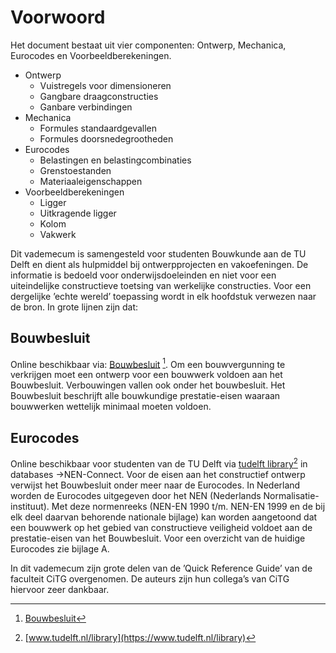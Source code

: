 # Voorwoord

Het document bestaat uit vier componenten: Ontwerp, Mechanica, Eurocodes en Voorbeeldberekeningen.
- Ontwerp
    - Vuistregels voor dimensioneren
    - Gangbare draagconstructies
    - Ganbare verbindingen
- Mechanica
    - Formules standaardgevallen
    - Formules doorsnedegrootheden
- Eurocodes
    - Belastingen en belastingcombinaties
    - Grenstoestanden
    - Materiaaleigenschappen
- Voorbeeldberekeningen
    - Ligger
    - Uitkragende ligger
    - Kolom
    - Vakwerk

Dit vademecum is samengesteld voor studenten Bouwkunde aan de TU Delft en dient als hulpmiddel bij ontwerpprojecten en vakoefeningen. De informatie is bedoeld voor onderwijsdoeleinden en niet voor een uiteindelijke constructieve toetsing van werkelijke constructies. Voor een dergelijke ’echte wereld’ toepassing wordt in elk hoofdstuk verwezen naar de bron. In grote lijnen zijn dat:

## Bouwbesluit
Online beschikbaar via: [Bouwbesluit](https://www.rijksoverheid.bouwbesluit.com/) [^1]. Om een bouwvergunning te verkrijgen moet een ontwerp voor een bouwwerk voldoen aan het Bouwbesluit. Verbouwingen vallen ook onder het bouwbesluit. Het Bouwbesluit beschrijft alle bouwkundige prestatie-eisen waaraan bouwwerken wettelijk minimaal moeten voldoen.

## Eurocodes
Online beschikbaar voor studenten van de TU Delft via [tudelft library](https://www.tudelft.nl/library)[^2] in databases ->NEN-Connect. Voor de eisen aan het constructief ontwerp verwijst het Bouwbesluit onder meer naar de Eurocodes. In Nederland worden de Eurocodes uitgegeven door het NEN (Nederlands Normalisatie-instituut). Met deze normenreeks (NEN-EN 1990 t/m. NEN-EN 1999 en de bij elk deel daarvan behorende nationale bijlage) kan worden aangetoond dat een bouwwerk op het gebied van constructieve veiligheid voldoet aan de prestatie-eisen van het Bouwbesluit. Voor een overzicht van de huidige Eurocodes zie bijlage A.

In dit vademecum zijn grote delen van de ’Quick Reference Guide’ van de faculteit CiTG overgenomen. De auteurs zijn hun collega’s van CiTG hiervoor zeer dankbaar.

[^1]: [Bouwbesluit](https://www.rijksoverheid.bouwbesluit.com/)
[^2]: [www.tudelft.nl/library](https://www.tudelft.nl/library)

